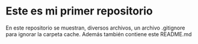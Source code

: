 # Este es mi primer repositorio
En este repositorio se muestran, diversos archivos, un archivo .gitignore para ignorar la carpeta cache. 
Además también contiene este README.md
